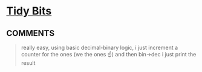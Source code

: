 # [Tidy Bits](https://toph.co/p/tidy-bits)

## __COMMENTS__

> really easy, using basic decimal-binary logic, i just increment a counter for the ones (we the ones ☝️) and then bin->dec i just print the result

